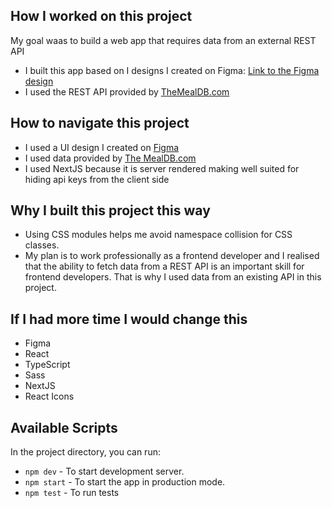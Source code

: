 ## How I worked on this project
My goal waas to build a web app that requires data from an external REST API
* I built this app based on I designs I created on Figma: [Link to the Figma design](https://www.figma.com/file/5895yc0eBRnEHSWlnovMcq/Banquet-App?node-id=0%3A1)
* I used the REST API provided by [TheMealDB.com](https://www.themealdb.com/api.php)

## How to navigate this project
* I used a UI design I created on [Figma](https://www.figma.com/file/5895yc0eBRnEHSWlnovMcq/Banquet-App?node-id=0%3A1)
* I used data provided by [The MealDB.com](https://www.themealdb.com/api.php)
* I used NextJS because it is server rendered making well suited for hiding api keys from the client side

## Why I built this project this way
* Using CSS modules helps me avoid namespace collision for CSS classes.
* My plan is to work professionally as a frontend developer and I realised that the ability to fetch data from a REST API is an important skill for frontend developers. That is why I used data from an existing API in this project.

## If I had more time I would change this
* Figma
* React
* TypeScript
* Sass
* NextJS
* React Icons


## Available Scripts
In the project directory, you can run:
* `npm dev` - To start development server.
* `npm start` - To start the app in production mode.
* `npm test` - To run tests

